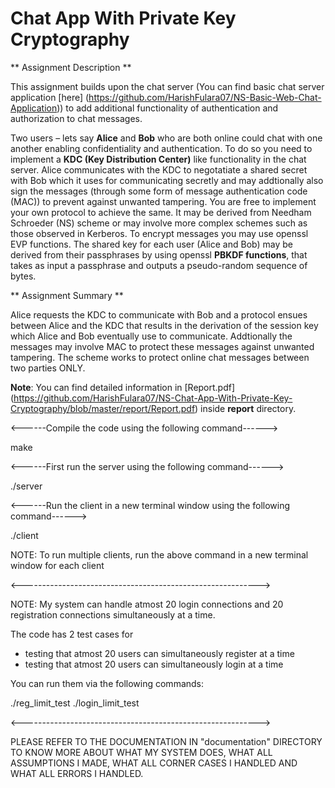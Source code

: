 # Chat App With Private Key Cryptography

** Assignment Description **

This assignment builds upon the chat server (You can find basic chat server application [here] (https://github.com/HarishFulara07/NS-Basic-Web-Chat-Application)) to add additional functionality of authentication and authorization to chat messages.

Two users – lets say **Alice** and **Bob** who are both online could chat with one another enabling confidentiality and authentication. To do so you need to implement a **KDC (Key Distribution Center)** like functionality in the chat server. Alice communicates with the KDC to negotatiate a shared secret with Bob which it uses for communicating secretly and may addtionally also sign the messages (through some form of message authentication code (MAC)) to prevent against unwanted tampering. You are free to implement your own protocol to achieve the same. It may be derived from Needham Schroeder (NS) scheme or may involve more complex schemes such as those observed in Kerberos. To encrypt messages you may use openssl EVP functions. The shared key for each user (Alice and Bob) may be derived from their passphrases by using openssl **PBKDF functions**, that takes as input a passphrase and outputs a pseudo-random sequence of bytes.

** Assignment Summary **

Alice requests the KDC to communicate with Bob and a protocol ensues between Alice and the KDC that results in the derivation of the session key which Alice and Bob eventually use to communicate. Addtionally the messages may involve MAC to protect these messages against unwanted tampering. The scheme works to protect online chat messages between two parties ONLY.

**Note**: You can find detailed information in [Report.pdf] (https://github.com/HarishFulara07/NS-Chat-App-With-Private-Key-Cryptography/blob/master/report/Report.pdf) inside **report** directory.


<------Compile the code using the following command------>

make

<------First run the server using the following command------>

./server

<------Run the client in a new terminal window using the following command------>

./client

NOTE: To run multiple clients, run the above command in a new terminal window for each client

<----------------------------------------------------------->

NOTE: My system can handle atmost 20 login connections and 20 registration connections simultaneously at a time.

The code has 2 test cases for

- testing that atmost 20 users can simultaneously register at a time
- testing that atmost 20 users can simultaneously login at a time

You can run them via the following commands:

./reg_limit_test
./login_limit_test


<----------------------------------------------------------->

PLEASE REFER TO THE DOCUMENTATION IN "documentation" DIRECTORY TO KNOW MORE ABOUT WHAT MY SYSTEM DOES, WHAT ALL ASSUMPTIONS I MADE, WHAT ALL CORNER CASES I HANDLED AND WHAT ALL ERRORS I HANDLED.
